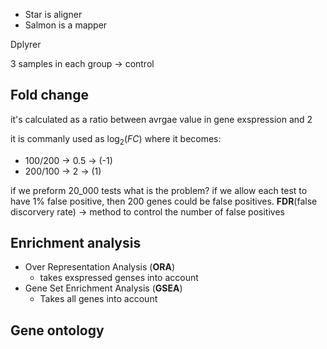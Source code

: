- Star is aligner
- Salmon is a mapper

Dplyrer

3 samples in each group -> control


## Fold change

it's calculated as a ratio between avrgae value in gene exspression and 2

it is commanly used as $\log_2(FC)$ where it becomes:
- 100/200 $\to$ 0.5 $\to$ (-1)
- 200/100 $\to$ 2 $\to$ (1)

if we preform 20_000 tests
what is the problem?
if we allow each test to have 1% false positive, then 200 genes could be false positives.
**FDR**(false discorvery rate) $\to$ method to control the number of false positives

## Enrichment analysis
- Over Representation Analysis (**ORA**)
	- takes exspressed genses into account
- Gene Set Enrichment Analysis (**GSEA**)
	- Takes all genes into account


## Gene ontology

